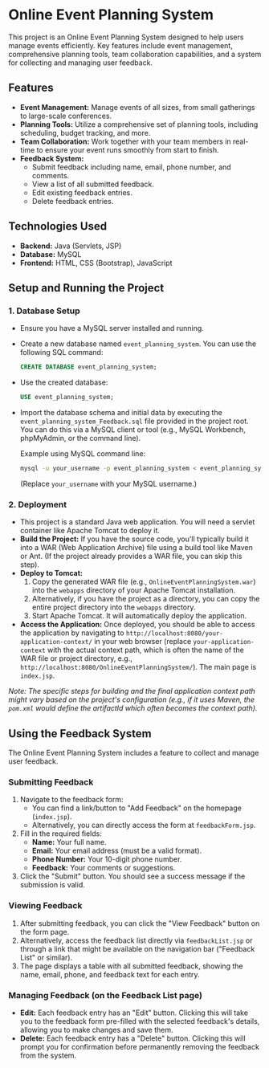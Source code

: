# Online Event Planning System

This project is an Online Event Planning System designed to help users manage events efficiently. Key features include event management, comprehensive planning tools, team collaboration capabilities, and a system for collecting and managing user feedback.

## Features

-   **Event Management:** Manage events of all sizes, from small gatherings to large-scale conferences.
-   **Planning Tools:** Utilize a comprehensive set of planning tools, including scheduling, budget tracking, and more.
-   **Team Collaboration:** Work together with your team members in real-time to ensure your event runs smoothly from start to finish.
-   **Feedback System:**
    -   Submit feedback including name, email, phone number, and comments.
    -   View a list of all submitted feedback.
    -   Edit existing feedback entries.
    -   Delete feedback entries.

## Technologies Used

-   **Backend:** Java (Servlets, JSP)
-   **Database:** MySQL
-   **Frontend:** HTML, CSS (Bootstrap), JavaScript

## Setup and Running the Project

### 1. Database Setup

-   Ensure you have a MySQL server installed and running.
-   Create a new database named `event_planning_system`. You can use the following SQL command:
    ```sql
    CREATE DATABASE event_planning_system;
    ```
-   Use the created database:
    ```sql
    USE event_planning_system;
    ```
-   Import the database schema and initial data by executing the `event_planning_system_Feedback.sql` file provided in the project root. You can do this via a MySQL client or tool (e.g., MySQL Workbench, phpMyAdmin, or the command line).

    Example using MySQL command line:
    ```bash
    mysql -u your_username -p event_planning_system < event_planning_system_Feedback.sql
    ```
    (Replace `your_username` with your MySQL username.)

### 2. Deployment

-   This project is a standard Java web application. You will need a servlet container like Apache Tomcat to deploy it.
-   **Build the Project:** If you have the source code, you'll typically build it into a WAR (Web Application Archive) file using a build tool like Maven or Ant. (If the project already provides a WAR file, you can skip this step).
-   **Deploy to Tomcat:**
    1.  Copy the generated WAR file (e.g., `OnlineEventPlanningSystem.war`) into the `webapps` directory of your Apache Tomcat installation.
    2.  Alternatively, if you have the project as a directory, you can copy the entire project directory into the `webapps` directory.
    3.  Start Apache Tomcat. It will automatically deploy the application.
-   **Access the Application:** Once deployed, you should be able to access the application by navigating to `http://localhost:8080/your-application-context/` in your web browser (replace `your-application-context` with the actual context path, which is often the name of the WAR file or project directory, e.g., `http://localhost:8080/OnlineEventPlanningSystem/`). The main page is `index.jsp`.

*Note: The specific steps for building and the final application context path might vary based on the project's configuration (e.g., if it uses Maven, the `pom.xml` would define the artifactId which often becomes the context path).*

## Using the Feedback System

The Online Event Planning System includes a feature to collect and manage user feedback.

### Submitting Feedback

1.  Navigate to the feedback form:
    *   You can find a link/button to "Add Feedback" on the homepage (`index.jsp`).
    *   Alternatively, you can directly access the form at `feedbackForm.jsp`.
2.  Fill in the required fields:
    *   **Name:** Your full name.
    *   **Email:** Your email address (must be a valid format).
    *   **Phone Number:** Your 10-digit phone number.
    *   **Feedback:** Your comments or suggestions.
3.  Click the "Submit" button. You should see a success message if the submission is valid.

### Viewing Feedback

1.  After submitting feedback, you can click the "View Feedback" button on the form page.
2.  Alternatively, access the feedback list directly via `feedbackList.jsp` or through a link that might be available on the navigation bar ("Feedback List" or similar).
3.  The page displays a table with all submitted feedback, showing the name, email, phone, and feedback text for each entry.

### Managing Feedback (on the Feedback List page)

-   **Edit:** Each feedback entry has an "Edit" button. Clicking this will take you to the feedback form pre-filled with the selected feedback's details, allowing you to make changes and save them.
-   **Delete:** Each feedback entry has a "Delete" button. Clicking this will prompt you for confirmation before permanently removing the feedback from the system.
